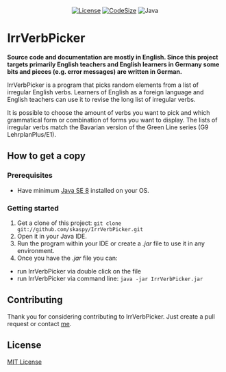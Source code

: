 <div align="center">

[![License](https://img.shields.io/github/license/skaspy/irrVerbPicker)](https://github.com/technowledgy/vue-h5p/blob/main/LICENSE)
[![CodeSize](https://img.shields.io/github/languages/code-size/skaspy/irrVerbPicker)](https://github.com/skaspy/irrVerbPicker)
![Java](https://img.shields.io/badge/language-Java%208-orange)

</div>


# IrrVerbPicker

**Source code and documentation are mostly in English. Since this project targets primarily English teachers and English learners in Germany some bits and pieces (e.g. error messages) are written in German.**

IrrVerbPicker is a program that picks random elements from a list of irregular English verbs. Learners of English as a foreign language and English teachers can use it to revise the long list of irregular verbs.
 
It is possible to choose the amount of verbs you want to pick and which grammatical form or combination of forms you want to display. The lists of irregular verbs match the Bavarian version of the Green Line series (G9 LehrplanPlus/E1).

## How to get a copy
### Prerequisites
* Have minimum [Java SE 8](https://www.java.com) installed on your OS.

### Getting started
1. Get a clone of this project:  `git clone git://github.com/skaspy/IrrVerbPicker.git`
2. Open it in your Java IDE.
3. Run the program within your IDE or create a *.jar* file to use it in any environment.
4. Once you have the *.jar* file you can:
  * run IrrVerbPicker via double click on the file
  * run IrrVerbPicker via command line: `java -jar IrrVerbPicker.jar`

## Contributing
Thank you for considering contributing to IrrVerbPicker. Just create a pull request or contact [me](mailto:bee.coding@gmx.de).

## License
[MIT License](https://opensource.org/licenses/mit-license.php)
